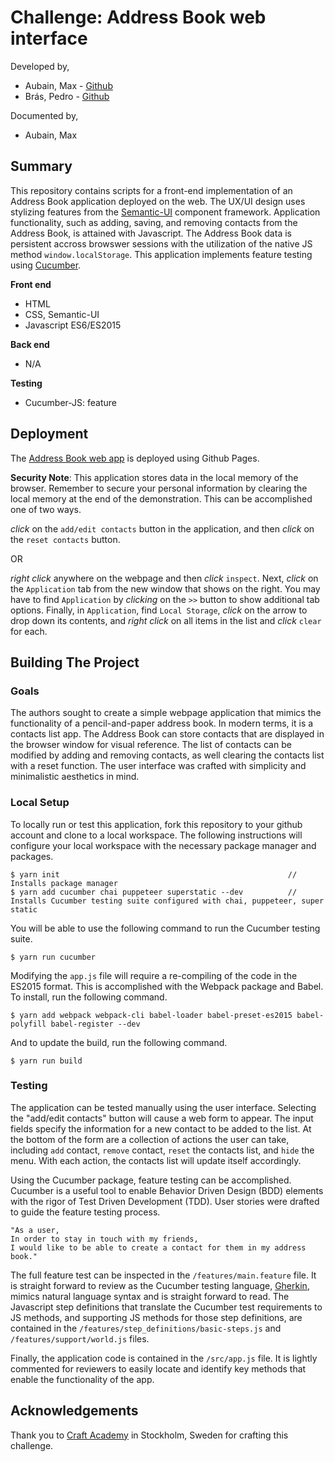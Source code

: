 # Challenge: Address Book web interface
Developed by,
* Aubain, Max - [Github](https://github.com/CA-ma)  
* Brás, Pedro - [Github](https://github.com/pedrocbras)

Documented by,
* Aubain, Max

## Summary
This repository contains scripts for a front-end implementation of an Address Book application deployed on the web.  The UX/UI design uses stylizing features from the [Semantic-UI](https://semantic-ui.com/) component framework.  Application functionality, such as adding, saving, and removing contacts from the Address Book, is attained with Javascript.  The Address Book data is persistent accross browswer sessions with the utilization of the native JS method `window.localStorage`.  This application implements feature testing using [Cucumber](https://cucumber.io/).

**Front end**
  * HTML
  * CSS, Semantic-UI
  * Javascript ES6/ES2015

**Back end**
  * N/A

**Testing**
  * Cucumber-JS: feature

## Deployment
The [Address Book web app](https://ca-ma.github.io/address_book_challenge/) is deployed using Github Pages.

**Security Note**:
This application stores data in the local memory of the browser.  Remember to secure your personal information by clearing the local memory at the end of the demonstration. This can be accomplished one of two ways.

*click* on the `add/edit contacts` button in the application, and then *click* on the `reset contacts` button.  

OR  

*right click* anywhere on the webpage and then *click* `inspect`.  Next, *click* on the `Application` tab from the new window that shows on the right.  You may have to find `Application` by *clicking* on the `>>` button to show additional tab options.  Finally, in `Application`, find `Local Storage`, *click* on the arrow to drop down its contents, and *right click* on all items in the list and *click* `clear` for each.

## Building The Project 
### Goals
The authors sought to create a simple webpage application that mimics the functionality of a pencil-and-paper address book.  In modern terms, it is a contacts list app.  The Address Book can store contacts that are displayed in the browser window for visual reference.  The list of contacts can be modified by adding and removing contacts, as well clearing the contacts list with a reset function.  The user interface was crafted with simplicity and minimalistic aesthetics in mind.

### Local Setup
To locally run or test this application, fork this repository to your github account and clone to a local workspace.  The following instructions will configure your local workspace with the necessary package manager and packages.

```
$ yarn init                                                   // Installs package manager
$ yarn add cucumber chai puppeteer superstatic --dev          // Installs Cucumber testing suite configured with chai, puppeteer, super static

```

You will be able to use the following command to run the Cucumber testing suite.
```
$ yarn run cucumber
```

Modifying the `app.js` file will require a re-compiling of the code in the ES2015 format.  This is accomplished with the Webpack package and Babel.  To install, run the following command.
```
$ yarn add webpack webpack-cli babel-loader babel-preset-es2015 babel-polyfill babel-register --dev
```

And to update the build, run the following command.
```
$ yarn run build
```

### Testing
The application can be tested manually using the user interface.  Selecting the "add/edit contacts" button will cause a web form to appear.  The input fields specify the information for a new contact to be added to the list.  At the bottom of the form are a collection of actions the user can take, including `add` contact, `remove` contact, `reset` the contacts list, and `hide` the menu.  With each action, the contacts list will update itself accordingly.

Using the Cucumber package, feature testing can be accomplished.  Cucumber is a useful tool to enable Behavior Driven Design (BDD) elements with the rigor of Test Driven Development (TDD).  User stories were drafted to guide the feature testing process.

```
"As a user,
In order to stay in touch with my friends,
I would like to be able to create a contact for them in my address book."
```

The full feature test can be inspected in the `/features/main.feature` file.  It is straight forward to review as the Cucumber testing language, [Gherkin](https://cucumber.io/docs/gherkin/reference/), mimics natural language syntax and is straight forward to read.  The Javascript step definitions that translate the Cucumber test requirements to JS methods, and supporting JS methods for those step definitions, are contained in the `/features/step_definitions/basic-steps.js` and `/features/support/world.js` files.

Finally, the application code is contained in the `/src/app.js` file.  It is lightly commented for reviewers to easily locate and identify key methods that enable the functionality of the app.

## Acknowledgements
Thank you to [Craft Academy](https://craftacademy.se/) in Stockholm, Sweden for crafting this challenge.